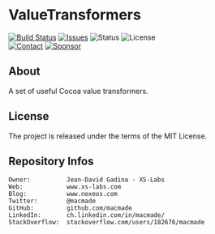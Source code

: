 ValueTransformers
=================

[![Build Status](https://img.shields.io/github/actions/workflow/status/macmade/ValueTransformers/ci-mac.yaml?label=macOS&logo=apple)](https://github.com/macmade/ValueTransformers/actions/workflows/ci-mac.yaml)
[![Issues](http://img.shields.io/github/issues/macmade/ValueTransformers.svg?logo=github)](https://github.com/macmade/ValueTransformers/issues)
![Status](https://img.shields.io/badge/status-active-brightgreen.svg?logo=git)
![License](https://img.shields.io/badge/license-mit-brightgreen.svg?logo=open-source-initiative)  
[![Contact](https://img.shields.io/badge/follow-@macmade-blue.svg?logo=twitter&style=social)](https://twitter.com/macmade)
[![Sponsor](https://img.shields.io/badge/sponsor-macmade-pink.svg?logo=github-sponsors&style=social)](https://github.com/sponsors/macmade)

About
-----

A set of useful Cocoa value transformers.

License
-------

The project is released under the terms of the MIT License.

Repository Infos
----------------

    Owner:          Jean-David Gadina - XS-Labs
    Web:            www.xs-labs.com
    Blog:           www.noxeos.com
    Twitter:        @macmade
    GitHub:         github.com/macmade
    LinkedIn:       ch.linkedin.com/in/macmade/
    StackOverflow:  stackoverflow.com/users/182676/macmade

